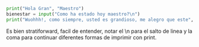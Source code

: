 ```python
print("Hola Gran", "Maestro")
bienestar = input("Como ha estado hoy maestro?\n")
print("Wuohhh!, como siempre, usted es grandioso, me alegro que este", bienestar)
```

Es bien stratiforward, facil de entender, notar el \n para el salto de linea y la coma para continuar diferentes formas de imprimir con print.

